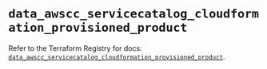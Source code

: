 # `data_awscc_servicecatalog_cloudformation_provisioned_product`

Refer to the Terraform Registry for docs: [`data_awscc_servicecatalog_cloudformation_provisioned_product`](https://registry.terraform.io/providers/hashicorp/awscc/0.70.0/docs/data-sources/servicecatalog_cloudformation_provisioned_product).
